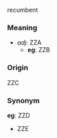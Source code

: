 recumbent
### Meaning
+ _adj_: ZZA
    + __eg__: ZZB

### Origin

ZZC

### Synonym

__eg__: ZZD

+ ZZE


